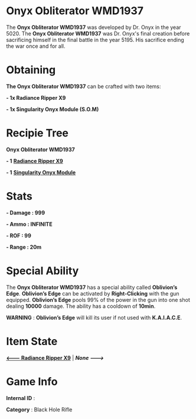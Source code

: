 # Onyx Obliterator WMD1937

The **Onyx Obliterator WMD1937** was developed by Dr. Onyx in the year 5020. The **Onyx Obliterator WMD1937** was Dr. Onyx's final creation before sacrificing himself in the final battle in the year 5195. His sacrifice ending the war once and for all.

# Obtaining

**The Onyx Obliterator WMD1937** can be crafted with two items: 

**- 1x Radiance Ripper X9**

**- 1x Singularity Onyx Module (S.O.M)**

# Recipie Tree

**Onyx Obliterator WMD1937**

**- 1** [**Radiance Ripper X9**](https://github.com/AlphaMC0/Lone-Martian/blob/main/Guns/Radiance%20Ripper%20X9.md)

**- 1** [**Singularity Onyx Module**](https://github.com/AlphaMC0/Lone-Martian/blob/main/Upgrade%20Modules/Singularity%20Onyx%20Module%20(S.O.M).md)

# Stats

**- Damage : 999**

**- Ammo : INFINITE**

**- ROF : 99**

**- Range : 20m**

# Special Ability

The **Onyx Obliterator WMD1937** has a special ability called **Oblivion’s Edge**. **Oblivion’s Edge** can be activated by **Right-Clicking** with the gun equipped. **Oblivion’s Edge** pools 99% of the power in the gun into one shot dealing **10000** damage. The ability has a cooldown of **10min**.

**WARNING** : **Oblivion’s Edge** will kill its user if not used with **K.A.I.A.C.E**.

# Item State

[**<--- Radiance Ripper X9**](https://github.com/AlphaMC0/Lone-Martian/blob/main/Guns/Radiance%20Ripper%20X9.md) | ***None --->***

# Game Info

**Internal ID** : 

**Category** : Black Hole Rifle
